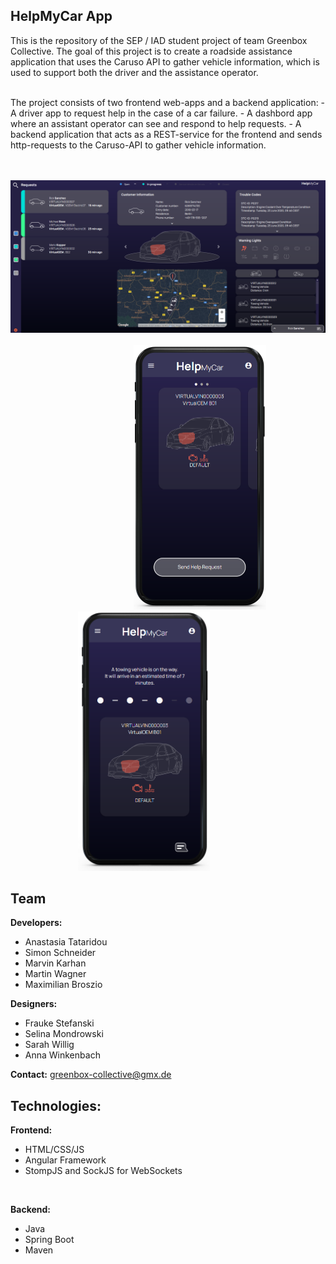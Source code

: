 ## HelpMyCar App



This is the repository of the SEP / IAD student project of team Greenbox Collective.
The goal of this project is to create a roadside assistance application that uses the Caruso API to gather vehicle information, 
which is used to support both the driver and the assistance operator.

<br>
The project consists of two frontend web-apps and a backend application:
- A driver app to request help in the case of a car failure.
- A dashbord app where an assistant operator can see and respond to help requests.
- A backend application that acts as a REST-service for the frontend and sends http-requests to the Caruso-API to gather vehicle information.

<br><br>
<img src="Screenshots/AOD.png" alt="assistance operator dashboard">
<br> <br>
&emsp; &emsp; &emsp; &emsp; &emsp; &emsp; &emsp; &emsp; &emsp; &emsp; &emsp;
<img src="Screenshots/app1.png" alt="app screenshot 1" width="211.5">
&emsp; &emsp; &emsp; &emsp; &emsp; &emsp; &emsp; &emsp; &emsp; &emsp; &emsp;
<img src="Screenshots/app2.png" alt="app screenshot 2" width="211.5">

## Team

**Developers:**
- Anastasia Tataridou
- Simon Schneider
- Marvin Karhan
- Martin Wagner
- Maximilian Broszio

**Designers:**
- Frauke Stefanski
- Selina Mondrowski
- Sarah Willig
- Anna Winkenbach

**Contact:**
greenbox-collective@gmx.de 

## Technologies:
**Frontend:**
- HTML/CSS/JS
- Angular Framework
- StompJS and SockJS for WebSockets

<br>

**Backend:**
- Java
- Spring Boot
- Maven
